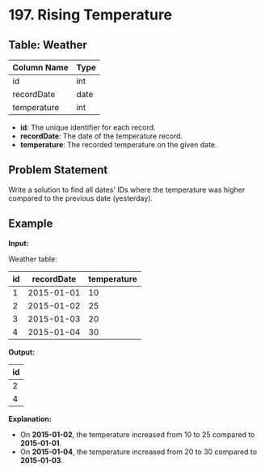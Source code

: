 # 197. Rising Temperature

## Table: Weather

| Column Name   | Type    |
|---------------|---------|
| id            | int     |
| recordDate    | date    |
| temperature   | int     |

- **id**: The unique identifier for each record.
- **recordDate**: The date of the temperature record.
- **temperature**: The recorded temperature on the given date.

## Problem Statement

Write a solution to find all dates' IDs where the temperature was higher compared to the previous date (yesterday).

## Example

**Input:**

Weather table:

| id  | recordDate | temperature |
|-----|------------|-------------|
| 1   | 2015-01-01 | 10          |
| 2   | 2015-01-02 | 25          |
| 3   | 2015-01-03 | 20          |
| 4   | 2015-01-04 | 30          |

**Output:**

| id  |
|-----|
| 2   |
| 4   |

**Explanation:**

- On **2015-01-02**, the temperature increased from 10 to 25 compared to **2015-01-01**.
- On **2015-01-04**, the temperature increased from 20 to 30 compared to **2015-01-03**.
